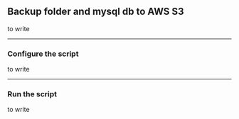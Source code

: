 ## Backup folder and mysql db to AWS S3
to write
___
### Configure the script
to write
___
### Run the script
to write
